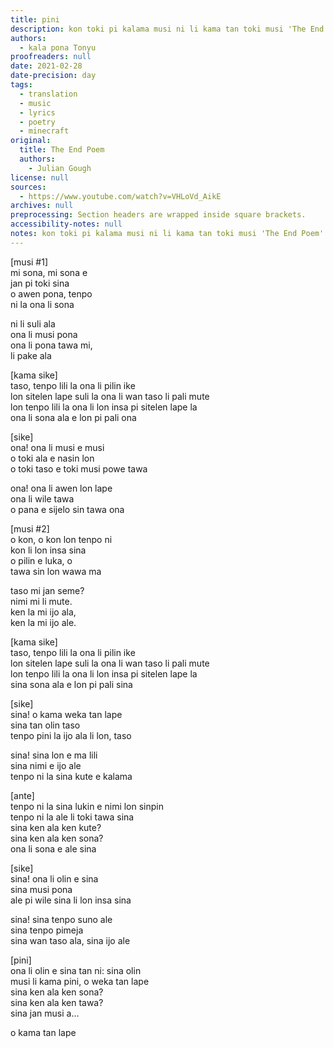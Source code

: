 ```yaml
---
title: pini
description: kon toki pi kalama musi ni li kama tan toki musi 'The End Poem' tan musi Manka. musi Manka li pona mute a.
authors:
  - kala pona Tonyu
proofreaders: null
date: 2021-02-28
date-precision: day
tags:
  - translation
  - music
  - lyrics
  - poetry
  - minecraft
original:
  title: The End Poem
  authors:
    - Julian Gough
license: null
sources:
  - https://www.youtube.com/watch?v=VHLoVd_AikE
archives: null
preprocessing: Section headers are wrapped inside square brackets.
accessibility-notes: null
notes: kon toki pi kalama musi ni li kama tan toki musi 'The End Poem' tan musi Manka. musi Manka li pona mute a.
---
```


\[musi #1]  \
mi sona, mi sona e  \
jan pi toki sina  \
o awen pona, tenpo  \
ni la ona li sona

ni li suli ala  \
ona li musi pona  \
ona li pona tawa mi,  \
li pake ala

\[kama sike]  \
taso, tenpo lili la ona li pilin ike  \
lon sitelen lape suli la ona li wan taso li pali mute  \
lon tenpo lili la ona li lon insa pi sitelen lape la  \
ona li sona ala e lon pi pali ona

\[sike]  \
ona! ona li musi e musi  \
o toki ala e nasin lon  \
o toki taso e toki musi powe tawa

ona! ona li awen lon lape  \
ona li wile tawa  \
o pana e sijelo sin tawa ona

\[musi #2]  \
o kon, o kon lon tenpo ni  \
kon li lon insa sina  \
o pilin e luka, o  \
tawa sin lon wawa ma

taso mi jan seme?  \
nimi mi li mute.  \
ken la mi ijo ala,  \
ken la mi ijo ale.

\[kama sike]  \
taso, tenpo lili la ona li pilin ike  \
lon sitelen lape suli la ona li wan taso li pali mute  \
lon tenpo lili la ona li lon insa pi sitelen lape la  \
sina sona ala e lon pi pali sina

\[sike]  \
sina! o kama weka tan lape  \
sina tan olin taso  \
tenpo pini la ijo ala li lon, taso

sina! sina lon e ma lili  \
sina nimi e ijo ale  \
tenpo ni la sina kute e kalama

\[ante]  \
tenpo ni la sina lukin e nimi lon sinpin  \
tenpo ni la ale li toki tawa sina  \
sina ken ala ken kute?  \
sina ken ala ken sona?  \
ona li sona e ale sina

\[sike]  \
sina! ona li olin e sina  \
sina musi pona  \
ale pi wile sina li lon insa sina

sina! sina tenpo suno ale  \
sina tenpo pimeja  \
sina wan taso ala, sina ijo ale

\[pini]  \
ona li olin e sina tan ni: sina olin  \
musi li kama pini, o weka tan lape  \
sina ken ala ken sona?  \
sina ken ala ken tawa?  \
sina jan musi a...

o kama tan lape
